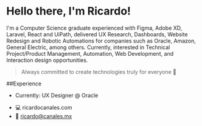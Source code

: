 # Hello there, I'm Ricardo!
I'm a Computer Science graduate experienced with Figma, Adobe XD, Laravel, React and UiPath, delivered UX Research, Dashboards, Website Redesign and Robotic Automations for companies such as Oracle, Amazon, General Electric, among others. Currently, interested in Technical Project/Product Management, Automation, Web Development, and Interaction design opportunities. 
> Always committed to create technologies truly for everyone 🤩

##Experience
* Currently: UX Designer @ Oracle
- 💻 ricardocanales.com
- 📩 ricardo@canales.mx
